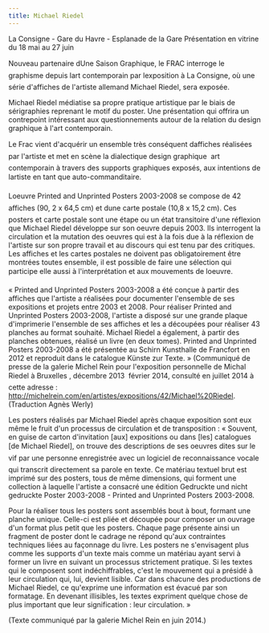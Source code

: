 ```yaml
---
title: Michael Riedel
---
```

La Consigne - Gare du Havre - Esplanade de la Gare
Présentation en vitrine du 18 mai au 27 juin

Nouveau partenaire dUne Saison Graphique, le FRAC interroge le graphisme depuis lart
contemporain par lexposition à La Consigne, où une série d'affiches de l'artiste allemand
Michael Riedel, sera exposée.

Michael Riedel médiatise sa propre pratique artistique par le biais de
sérigraphies reprenant le motif du poster. Une présentation qui offrira
un contrepoint intéressant aux questionnements autour de la relation
du design graphique à l'art contemporain.

Le Frac vient d'acquérir un ensemble très conséquent daffiches
réalisées par l'artiste et met en scène la dialectique design graphique
 art contemporain à travers des supports graphiques exposés, aux
intentions de lartiste en tant que auto-commanditaire.

Loeuvre Printed and Unprinted Posters 2003-2008 se compose de
42 affiches (90, 2 x 64,5 cm) et dune carte postale (10,8 x 15,2 cm).
Ces posters et carte postale sont une étape ou un état transitoire
d'une réflexion que Michael Riedel développe sur son oeuvre depuis
2003. Ils interrogent la circulation et la mutation des oeuvres qui est à
la fois due à la réflexion de l'artiste sur son propre travail et au
discours qui est tenu par des critiques. Les affiches et les cartes
postales ne doivent pas obligatoirement être montrées toutes
ensemble, il est possible de faire une sélection qui participe elle aussi à
l'interprétation et aux mouvements de loeuvre.

« Printed and Unprinted Posters 2003-2008 a été conçue à partir des
affiches que l'artiste a réalisées pour documenter l'ensemble de ses
expositions et projets entre 2003 et 2008. Pour réaliser Printed and
Unprinted Posters 2003-2008, l'artiste a disposé sur une grande
plaque d'imprimerie l'ensemble de ses affiches et les a découpées pour réaliser 43 planches au
format souhaité. Michael Riedel a également, à partir des planches obtenues, réalisé un livre (en
deux tomes). Printed and Unprinted Posters 2003-2008 a été présentée au Schirn Kunsthalle de
Francfort en 2012 et reproduit dans le catalogue Künste zur Texte. » (Communiqué de presse de
la galerie Michel Rein pour l'exposition personnelle de Michal Riedel à Bruxelles , décembre 2013
 février 2014, consulté en juillet 2014 à cette adresse :
http://michelrein.com/en/artistes/expositions/42/Michael%20Riedel. (Traduction Agnès Werly)

Les posters réalisés par Michael Riedel après chaque exposition sont eux même le fruit d'un
processus de circulation et de transposition : « Souvent, en guise de carton d'invitation [aux]
expositions ou dans [les] catalogues [de Michael Riedel], on trouve des descriptions de ses oeuvres
dites sur le vif par une personne enregistrée avec un logiciel de reconnaissance vocale qui
transcrit directement sa parole en texte. Ce matériau textuel brut est imprimé sur des posters, tous
de même dimensions, qui forment une collection à laquelle l'artiste a consacré une édition
Gedruckte und nicht gedruckte Poster 2003-2008 - Printed and Unprinted Posters 2003-2008.

Pour la réaliser tous les posters sont assemblés bout à bout, formant une planche unique. Celle-ci
est pliée et découpée pour composer un ouvrage d'un format plus petit que les posters. Chaque
page présente ainsi un fragment de poster dont le cadrage ne répond qu'aux contraintes
techniques liées au façonnage du livre. Les posters ne s'envisagent plus comme les supports d'un
texte mais comme un matériau ayant servi à former un livre en suivant un processus strictement
pratique. Si les textes qui le composent sont indéchiffrables, c'est le mouvement qui a présidé à leur
circulation qui, lui, devient lisible. Car dans chacune des productions de Michael Riedel, ce
qu'exprime une information est évacué par son formatage. En devenant illisibles, les textes
expriment quelque chose de plus important que leur signification : leur circulation. »

(Texte communiqué par la galerie Michel Rein en juin 2014.)
